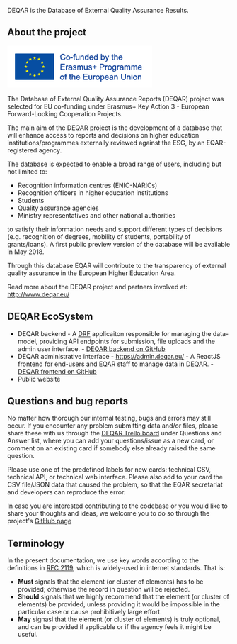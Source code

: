 DEQAR is the Database of External Quality Assurance Results.

## About the project

![Co-founded by the Erasmus+ programme of the European Union](img/LogosBeneficairesErasmus+RIGHT_EN_web.png)

The Database of External Quality Assurance Reports (DEQAR) project was selected for EU co-funding under Erasmus+ Key Action 3 - European Forward-Looking Cooperation Projects.

The main aim of the DEQAR project is the development of a database that will enhance access to reports and decisions on higher education institutions/programmes externally reviewed against the ESG, by an EQAR-registered agency.

The database is expected to enable a broad range of users, including but not limited to:

* Recognition information centres (ENIC-NARICs)
* Recognition officers in higher education institutions
* Students
* Quality assurance agencies
* Ministry representatives and other national authorities

to satisfy their information needs and support different types of decisions (e.g. recognition of degrees, mobility of students, portability of grants/loans). A first public preview version of the database will be available in May 2018.

Through this database EQAR will contribute to the transparency of external quality assurance in the European Higher Education Area.

Read more about the DEQAR project and partners involved at: <http://www.deqar.eu/>

## DEQAR EcoSystem

* DEQAR backend - A [DRF](http://www.django-rest-framework.org/) applicaiton responsible for managing the data-model, providing API endpoints for submission, file uploads and the admin user interface. - [DEQAR backend on GitHub](https://www.github.com/eqar/eqar_backend)
* DEQAR administrative interface - <https://admin.deqar.eu/> - A ReactJS frontend for end-users and EQAR staff to manage data in DEQAR. - [DEQAR frontend on GitHub](https://github.com/EQAR/deqar_frontend)
* Public website

## Questions and bug reports

No matter how thorough our internal testing, bugs and errors may still occur. If you encounter any problem submitting data and/or files, please share these with us through the [DEQAR Trello board](https://trello.com/b/cogOpUeh/deqar-board) under Questions and Answer list, where you can add your questions/issue as a new card, or comment on an existing card if somebody else already raised the same question.

Please use one of the predefined labels for new cards: technical CSV, technical API, or technical web interface. Please also add to your card the CSV file/JSON data that caused the problem, so that the EQAR secretariat and developers can reproduce the error.

In case you are interested contributing to the codebase or you would like to share your thoughts and ideas, we welcome you to do so through the project's [GitHub page](https://github.com/EQAR/eqar_backend)

## Terminology

In the present documentation, we use key words according to the definitions in [RFC 2119](https://tools.ietf.org/html/rfc2119), which is widely-used in internet standards. That is:

 - **Must** signals that the element (or cluster of elements) has to be provided; otherwise the record in question will be rejected.
 - **Should** signals that we highly recommend that the element (or cluster of elements) be provided, unless providing it would be impossible in the particular case or cause prohibitively large effort.
 - **May** signasl that the element (or cluster of elements) is truly optional, and can be provided if applicable or if the agency feels it might be useful.
